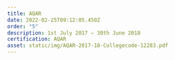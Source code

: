 ```yaml
---
title: AQAR
date: 2022-02-25T09:12:05.450Z
order: "5"
description: 1st July 2017 – 30th June 2018
certification: AQAR
asset: static/img/AQAR-2017-18-Collegecode-12283.pdf
---
```

